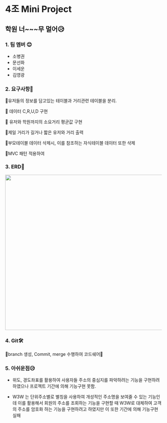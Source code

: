 #  4조 Mini Project
## 학원 너~~~무 멀어😥

### 1. 팀 멤버 😊
* 소병권
* 문선화
* 이세운
* 김영광


### 2. 요구사항🤔

💪유저들의 정보를 담고있는 테이블과 거리관련 테이블을 분리.

💪 데이터 C,R,U,D 구현

💪 유저와 학원까지의 소요거리 평균값 구현

💪제일 거리가 길거나 짧은 유저와 거리 출력

💪부모테이블 데이터 삭제시, 이를 참조하는 자식테이블 데이터 또한 삭제

💪MVC 패턴 적용하여 

### 3. ERD📑

<img src = "https://user-images.githubusercontent.com/102516088/168621867-287342d4-9749-45d5-9786-553bc330dd0f.JPG" width="800" height="500">


### 4. Git🛠️
🤔branch 생성, Commit, merge 수행하여 코드쉐어🤔

### 5. 아쉬운점😥

* 위도, 경도좌표를 활용하여 사용자들 주소의 중심지를 파악하려는 기능을 구현하려 하였으나 프로젝트 기간에 의해 기능구현 못함.

* W3W 는 단위주소별로 별칭을 사용하여 개성적인 주소명을 보여줄 수 있는 기능인데 이를 활용해서 회원의 주소를 조회하는 기능을 구현할 때 W3W로 대체하여 고객의 주소를 암호화 하는 기능을 구현하려고 하였지만 이 또한 기간에 의해 기능구현 실패
